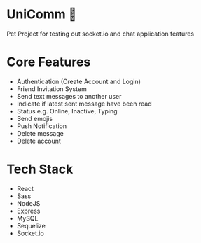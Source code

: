 # UniComm 🦄
Pet Project for testing out socket.io and chat application features

# Core Features
- Authentication (Create Account and Login)
- Friend Invitation System
- Send text messages to another user
- Indicate if latest sent message have been read
- Status e.g. Online, Inactive, Typing
- Send emojis
- Push Notification
- Delete message
- Delete account

# Tech Stack
- React
- Sass
- NodeJS
- Express
- MySQL
- Sequelize
- Socket.io

